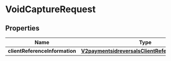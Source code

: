
# VoidCaptureRequest

## Properties
Name | Type | Description | Notes
------------ | ------------- | ------------- | -------------
**clientReferenceInformation** | [**V2paymentsidreversalsClientReferenceInformation**](V2paymentsidreversalsClientReferenceInformation.md) |  |  [optional]



